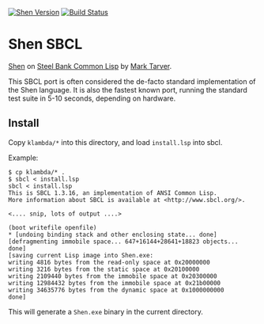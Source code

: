 [![Shen Version](https://img.shields.io/badge/shen-20.0-blue.svg)](https://github.com/Shen-Language)
[![Build Status](https://travis-ci.org/rkoeninger/shen-sbcl.svg?branch=master)](https://travis-ci.org/rkoeninger/shen-sbcl)

# Shen SBCL

[Shen](http://www.shenlanguage.org) on [Steel Bank Common Lisp](http://www.sbcl.org/) by [Mark Tarver](http://marktarver.com/).

This SBCL port is often considered the de-facto standard implementation of the Shen language. It is also the fastest known port, running the standard test suite in 5-10 seconds, depending on hardware.

## Install

Copy `klambda/*` into this directory, and load `install.lsp` into sbcl.

Example:

```
$ cp klambda/* .
$ sbcl < install.lsp
sbcl < install.lsp 
This is SBCL 1.3.16, an implementation of ANSI Common Lisp.
More information about SBCL is available at <http://www.sbcl.org/>.

<.... snip, lots of output ....>

(boot writefile openfile)
* [undoing binding stack and other enclosing state... done]
[defragmenting immobile space... 647+16144+28641+18823 objects... done]
[saving current Lisp image into Shen.exe:
writing 4816 bytes from the read-only space at 0x20000000
writing 3216 bytes from the static space at 0x20100000
writing 2109440 bytes from the immobile space at 0x20300000
writing 12984432 bytes from the immobile space at 0x21b00000
writing 34635776 bytes from the dynamic space at 0x1000000000
done]
```

This will generate a `Shen.exe` binary in the current directory.
